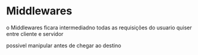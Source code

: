 # Middlewares 

o Middlewares ficara intermediadno todas as requisições do usuario quiser entre cliente e servidor 

possivel manipular antes de chegar ao destino

